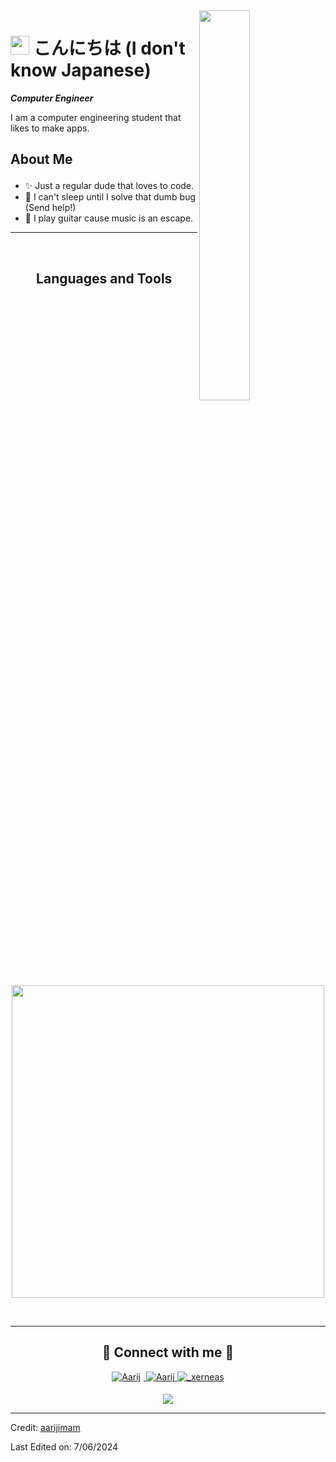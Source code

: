 <!--Night Owl image-->
<div>
  <img align="right" width="40%" src="https://i.imgur.com/tEncyIt.png">
</div>

<!--Header Name-->
# <img src="https://emojis.slackmojis.com/emojis/images/1643514738/7421/typingcat.gif" width="30"/> こんにちは (I don't know Japanese)
_**Computer Engineer**_

<!--Start Intro-->               
<p align="left">I am a computer engineering student that likes to make apps.

## About Me </p>

- ✨ Just a regular dude that loves to code.
- 🥲 I can't sleep until I solve that dumb bug (Send help!)
- 🎸 I play guitar cause music is an escape.
<!--End Intro-->
---
<br />

<!--Languages and Tools Section-->       
<h2 align="center">Languages and Tools</h2> 
<p align="center">
  <img width="500px" src="https://skillicons.dev/icons?i=swift,figma,python,js,cpp,cs,dotnet,java,flutter,unity&perline=10" />
</p>
<br />

---

<!--Contact Section--> 

<h2 align="center">🤝 Connect with me 🤝 </h2>
<div align="center">
 <a href="https://www.linkedin.com/in/nawabaarij/" target="_blank">
<img src=https://skillicons.dev/icons?i=linkedin alt=Aarij linkedin style="margin-bottom: 5px; margin-right: 5px;" />
</a>
  
<a href="mailto:nawabaarij@gmail.com" target="_blank">
<img src="https://skillicons.dev/icons?i=gmail" alt=Aarij mail style="margin-bottom: 5px;" />
</a>

<a href="https://discordapp.com/users/_xerneas/" target="_blank">
<img src="https://skillicons.dev/icons?i=discord" alt=_xerneas discord style="margin-bottom: 5px;" />
</a>


</div>

<!--Footer--> 
<p align="center">
  <img src="https://capsule-render.vercel.app/api?type=waving&height=100&color=EF9AFC&section=footer"/>
</p>

------

Credit: [aarijimam](https://github.com/aarijimam)

Last Edited on: 7/06/2024
